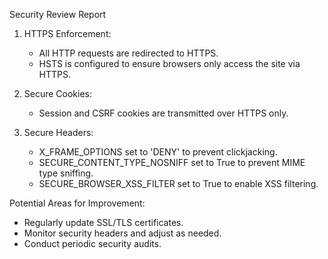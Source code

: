 Security Review Report

1. HTTPS Enforcement:
   - All HTTP requests are redirected to HTTPS.
   - HSTS is configured to ensure browsers only access the site via HTTPS.

2. Secure Cookies:
   - Session and CSRF cookies are transmitted over HTTPS only.

3. Secure Headers:
   - X_FRAME_OPTIONS set to 'DENY' to prevent clickjacking.
   - SECURE_CONTENT_TYPE_NOSNIFF set to True to prevent MIME type sniffing.
   - SECURE_BROWSER_XSS_FILTER set to True to enable XSS filtering.

Potential Areas for Improvement:
- Regularly update SSL/TLS certificates.
- Monitor security headers and adjust as needed.
- Conduct periodic security audits.